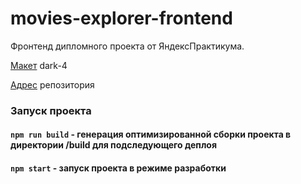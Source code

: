 # movies-explorer-frontend

Фронтенд дипломного проекта от ЯндексПрактикума.

[Макет](https://www.figma.com/file/6FMWkB94wE7KTkcCgUXtnC/%D0%94%D0%B8%D0%BF%D0%BB%D0%BE%D0%BC%D0%BD%D1%8B%D0%B9-%D0%BF%D1%80%D0%BE%D0%B5%D0%BA%D1%82?node-id=1%3A11311&mode=dev) dark-4

[Адрес](https://github.com/ilmirakhalilova/movies-explorer-frontend/tree/level-2) репозитория

### Запуск проекта

#### `npm run build` - генерация оптимизированной сборки проекта в директории /build для подследующего деплоя

#### `npm start` - запуск проекта в режиме разработки

